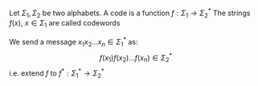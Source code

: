Let $\Sigma_{1},\Sigma_{2}$ be two alphabets.
A code is a function $f:\Sigma_{1}\to \Sigma_{2}^*$
The strings $f(x)$, $x\in \Sigma_{1}$ are called codewords

We send a message $x_{1}x_{2}\dots x_{n}\in \Sigma_{1}^*$ as:
$$
f(x_{1})f(x_{2})\dots f(x_{n})\in \Sigma_{2}^*
$$
i.e. extend $f$ to $f^{*}:\Sigma_{1}^{*}\to \Sigma_{2}^{*}$

